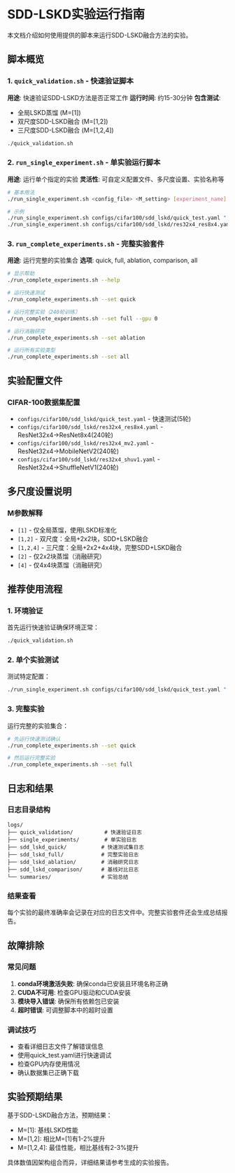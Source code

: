 # SDD-LSKD实验运行指南

本文档介绍如何使用提供的脚本来运行SDD-LSKD融合方法的实验。

## 脚本概览

### 1. `quick_validation.sh` - 快速验证脚本
**用途**: 快速验证SDD-LSKD方法是否正常工作
**运行时间**: 约15-30分钟
**包含测试**: 
- 全局LSKD蒸馏 (M=[1])
- 双尺度SDD-LSKD融合 (M=[1,2])  
- 三尺度SDD-LSKD融合 (M=[1,2,4])

```bash
./quick_validation.sh
```

### 2. `run_single_experiment.sh` - 单实验运行脚本
**用途**: 运行单个指定的实验
**灵活性**: 可自定义配置文件、多尺度设置、实验名称等

```bash
# 基本用法
./run_single_experiment.sh <config_file> <M_setting> [experiment_name] [gpu_id]

# 示例
./run_single_experiment.sh configs/cifar100/sdd_lskd/quick_test.yaml "[1,2,4]" "test_experiment" 0
./run_single_experiment.sh configs/cifar100/sdd_lskd/res32x4_res8x4.yaml "[1]" "global_lskd"
```

### 3. `run_complete_experiments.sh` - 完整实验套件
**用途**: 运行完整的实验集合
**选项**: quick, full, ablation, comparison, all

```bash
# 显示帮助
./run_complete_experiments.sh --help

# 运行快速测试
./run_complete_experiments.sh --set quick

# 运行完整实验（240轮训练）
./run_complete_experiments.sh --set full --gpu 0

# 运行消融研究
./run_complete_experiments.sh --set ablation

# 运行所有实验类型
./run_complete_experiments.sh --set all
```

## 实验配置文件

### CIFAR-100数据集配置
- `configs/cifar100/sdd_lskd/quick_test.yaml` - 快速测试(5轮)
- `configs/cifar100/sdd_lskd/res32x4_res8x4.yaml` - ResNet32x4→ResNet8x4(240轮)
- `configs/cifar100/sdd_lskd/res32x4_mv2.yaml` - ResNet32x4→MobileNetV2(240轮)
- `configs/cifar100/sdd_lskd/res32x4_shuv1.yaml` - ResNet32x4→ShuffleNetV1(240轮)

## 多尺度设置说明

### M参数解释
- `[1]` - 仅全局蒸馏，使用LSKD标准化
- `[1,2]` - 双尺度：全局+2x2块，SDD+LSKD融合
- `[1,2,4]` - 三尺度：全局+2x2+4x4块，完整SDD+LSKD融合
- `[2]` - 仅2x2块蒸馏（消融研究）
- `[4]` - 仅4x4块蒸馏（消融研究）

## 推荐使用流程

### 1. 环境验证
首先运行快速验证确保环境正常：
```bash
./quick_validation.sh
```

### 2. 单个实验测试
测试特定配置：
```bash
./run_single_experiment.sh configs/cifar100/sdd_lskd/quick_test.yaml "[1,2,4]" "fusion_test"
```

### 3. 完整实验
运行完整的实验集合：
```bash
# 先运行快速测试确认
./run_complete_experiments.sh --set quick

# 然后运行完整实验
./run_complete_experiments.sh --set full
```

## 日志和结果

### 日志目录结构
```
logs/
├── quick_validation/          # 快速验证日志
├── single_experiments/        # 单实验日志
├── sdd_lskd_quick/           # 快速测试集日志
├── sdd_lskd_full/            # 完整实验日志
├── sdd_lskd_ablation/        # 消融研究日志
├── sdd_lskd_comparison/      # 基线对比日志
└── summaries/                # 实验总结
```

### 结果查看
每个实验的最终准确率会记录在对应的日志文件中。完整实验套件还会生成总结报告。

## 故障排除

### 常见问题
1. **conda环境激活失败**: 确保conda已安装且环境名称正确
2. **CUDA不可用**: 检查GPU驱动和CUDA安装
3. **模块导入错误**: 确保所有依赖包已安装
4. **超时错误**: 可调整脚本中的超时设置

### 调试技巧
- 查看详细日志文件了解错误信息
- 使用quick_test.yaml进行快速调试
- 检查GPU内存使用情况
- 确认数据集已正确下载

## 实验预期结果

基于SDD-LSKD融合方法，预期结果：
- M=[1]: 基线LSKD性能
- M=[1,2]: 相比M=[1]有1-2%提升
- M=[1,2,4]: 最佳性能，相比基线有2-3%提升

具体数值因架构组合而异，详细结果请参考生成的实验报告。
